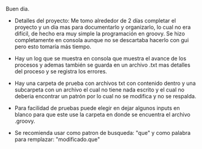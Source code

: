 Buen dia.
 - Detalles del proyecto: Me tomo alrededor de 2 días completar el proyecto y un dia mas para documentarlo y organizarlo, lo cual no era difícil, de hecho era muy simple la programación en groovy. Se hizo completamente en consola aunque no se descartaba hacerlo con gui pero esto tomaría más tiempo.

 - Hay un log que se muestra en consola que muestra el avance de los procesos y ademas también se guarda en un archivo .txt mas detalles del proceso y se registra los errores.

 - Hay una carpeta de prueba con archivos txt con contenido dentro y una subcarpeta con un archivo el cual no tiene nada escrito y el cual no deberia encontrar un patrón por lo cual no se modifica y no se respalda.

 - Para facilidad de pruebas puede elegir en dejar algunos inputs en blanco para que este use la carpeta en donde se encuentra el archivo .groovy. 

 - Se recomienda usar como patron de busqueda: "que" y como palabra para remplazar: "modificado.que"